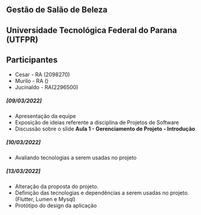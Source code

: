 ## Gestão de Salão de Beleza
## Universidade Tecnológica Federal do Parana (UTFPR)
## Participantes

- Cesar - RA (2098270)
- Murilo - RA ()
- Jucinaldo - RA(2296500)

##### [09/03/2022] 
- Apresentação da equipe
- Exposição de ideias referente a disciplina de Projetos de Software
- Discussão sobre o slide **Aula 1 - Gerenciamento de Projeto - Introdução**

##### [10/03/2022] 
- Avaliando tecnologias a serem usadas no projeto

##### [13/03/2022]
- Alteração da proposta do projeto.
- Definição das tecnologias e dependências a serem usadas no projeto. (Flutter, Lumen e Mysql)
- Protótipo do design da aplicação